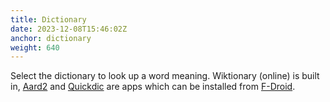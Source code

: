 ```yaml
---
title: Dictionary
date: 2023-12-08T15:46:02Z
anchor: dictionary
weight: 640
---
```


Select the dictionary to look up a word meaning. Wiktionary (online)
is built in, [Aard2](https://f-droid.org/en/packages/itkach.aard2/)
and
[Quickdic](https://f-droid.org/en/packages/de.reimardoeffinger.quickdic/)
are apps which can be installed from [F-Droid](https://f-droid.org/).
